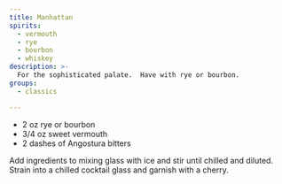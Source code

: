 ```yaml
---
title: Manhattan
spirits:
  - vermouth
  - rye
  - bourbon
  - whiskey
description: >-
  For the sophisticated palate.  Have with rye or bourbon.
groups:
  - classics

---
```


- 2 oz rye or bourbon
- 3/4 oz sweet vermouth
- 2 dashes of Angostura bitters

Add ingredients to mixing glass with ice and stir until 
chilled and diluted.  Strain into a chilled cocktail
glass and garnish with a cherry.